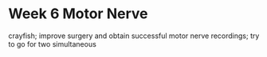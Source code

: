 # Week 6 Motor Nerve

crayfish; improve surgery and obtain successful motor nerve recordings; try to go for two simultaneous
